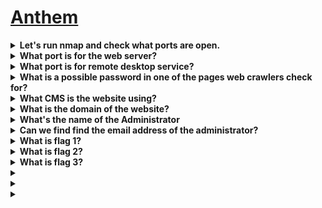 # [Anthem](https://tryhackme.com/r/room/anthem)

<details>
<summary> <b>Let's run nmap and check what ports are open.</b> </summary>  

Okay cool, easy. We can be as loud as we want, so let's just run a simple Nmap scan:  

![alt text](image.png)

The scan I decided to do gives a lot of details (literally A for 'Aggressive') that does OS scanning, version scanning, script scanning, and traceroute. It may be a bit overkill, and OS scanning (-O) and version scanning (-sV) would likely be more than enough alone, and can take less time for Nmap to run.
</details>

<details>
<summary> <b>What port is for the web server?</b> </summary>  

Easy again. We see the answer prompts for two digits, and even without scanning we could guess the standard port $80$. Indeed, from our results on the previous problem, this is the case.

Solution: **$80$**
</details>

<details>
<summary> <b>What port is for remote desktop service?</b> </summary>  

Again, we got this answer from the first question. The standard port number is $3389$, and we can confirm this from our port scan where we see 'Microsoft Terminal Services'.

Solution: **$3389$**
</details>

<details>
<summary> <b>What is a possible password in one of the pages web crawlers check for?</b> </summary>
</details>

<details>
<summary> <b>What CMS is the website using?</b> </summary>
</details>

<details>
<summary> <b>What is the domain of the website?</b> </summary>  

You can easily extract this while you're painfully waiting for the website to load. Simply enter the attack box's IP in the URL and you can see it in as the title within the browser tab:  

![alt text](image-1.png)

Solution: **Anthem.com**
</details>

<details>
<summary> <b>What's the name of the Administrator</b> </summary>
</details>

<details>
<summary> <b>Can we find find the email address of the administrator?</b> </summary>
</details>

<details>
<summary> <b>What is flag 1?</b> </summary>
</details>

<details>
<summary> <b>What is flag 2?</b> </summary>
</details>

<details>
<summary> <b>What is flag 3?</b> </summary>

This flag can be found by stumbling around the 'author' section of the website. Navigate to `http://<IP>/authors/jane-doe`, which can be navigated naturally through the links on the site, and you'll see the following:  

![alt text](image-2.png)

Solution: **THM{L0L_WH0_D15}**
</details>

<details>
<summary> <b></b> </summary>
</details>

<details>
<summary> <b></b> </summary>
</details>

<details>
<summary> <b></b> </summary>
</details>